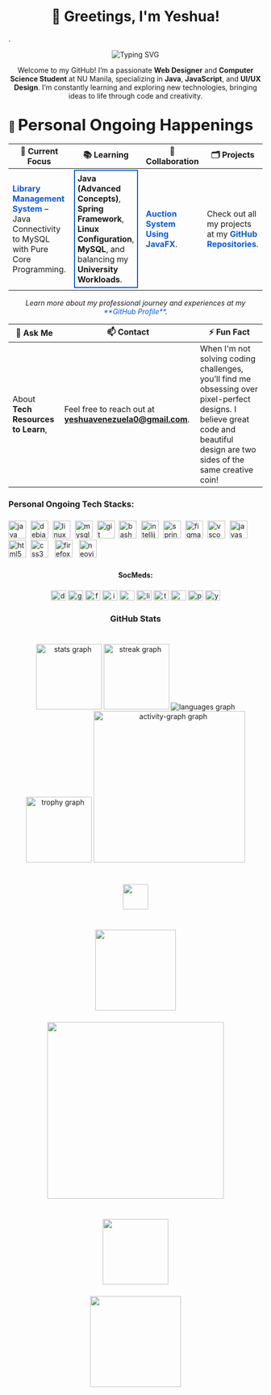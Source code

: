 <h1 align="center">👾 Greetings, I'm Yeshua!</h1>

<p>.                                               </p>

<p align="center">
  <img src="https://readme-typing-svg.demolab.com?font=Fira+Code&weight=500&size=26&pause=1000&color=0A58D0&width=435&lines=Call+me+Yearu;I'm+Innovative;I'm+Passionate;I'm+a+Lifelong+Learner;Designer+%7C+Developer+%7C+Driven+by+Creativity" alt="Typing SVG">
</p>

<p align="center">Welcome to my GitHub! I’m a passionate <strong>Web Designer</strong> and <strong>Computer Science Student</strong> at NU Manila, specializing in <strong>Java</strong>, <strong>JavaScript</strong>, and <strong>UI/UX Design</strong>. I’m constantly learning and exploring new technologies, bringing ideas to life through code and creativity.</p>



###

## 🌟 <span style="font-size: 1.5em;">Personal Ongoing Happenings</span>

| 🚀 **Current Focus**                                         | 📚 **Learning**                                         | 🤝 **Collaboration**                                    | 🗂️ **Projects**                                          |
|-------------------------------------------------------------|-------------------------------------------------------|-------------------------------------------------------|---------------------------------------------------------|
| <a href="https://github.com/Yesh01/LibrarySystemCore" style="text-decoration: none; color: #0A58D0;">**Library Management System**</a> – Java Connectivity to MySQL with Pure Core Programming. | <div style="border: 2px solid #0A58D0; padding: 5px;">**Java (Advanced Concepts)**, **Spring Framework**, **Linux Configuration**, **MySQL**, and balancing my **University Workloads**.</div> | <a href="https://github.com/Yesh01/AuctionOnline" style="text-decoration: none; color: #0A58D0;">**Auction System Using JavaFX**</a>. | Check out all my projects at my <a href="https://github.com/Yesh01?tab=repositories" style="text-decoration: none; color: #0A58D0;">**GitHub Repositories**</a>. |

<p align="center" style="font-style: italic;">
  Learn more about my professional journey and experiences at my <a href="https://github.com/Yesh01" style="text-decoration: none; color: #0A58D0;">**GitHub Profile**</a>.
</p>

| 💬 **Ask Me**                                               | 📫 **Contact**                                         | ⚡ **Fun Fact**                                         |
|-------------------------------------------------------------|-------------------------------------------------------|-------------------------------------------------------|
| About **Tech Resources to Learn**,                          | Feel free to reach out at **yeshuavenezuela0@gmail.com**. | When I'm not solving coding challenges, you’ll find me obsessing over pixel-perfect designs. I believe great code and beautiful design are two sides of the same creative coin! |




  
<h3 align="left">Personal Ongoing Tech Stacks:</h3>

###

<div align="left">
  <img src="https://cdn.jsdelivr.net/gh/devicons/devicon/icons/java/java-plain-wordmark.svg" height="35" alt="java logo"  />
  <img width="1" />
  <img src="https://img.shields.io/badge/Debian-A81D33?logo=debian&logoColor=white&style=for-the-badge" height="35" alt="debian logo"  />
  <img width="1" />
  <img src="https://img.shields.io/badge/Linux-FCC624?logo=linux&logoColor=black&style=for-the-badge" height="35" alt="linux logo"  />
  <img width="1" />
  <img src="https://img.shields.io/badge/MySQL-4479A1?logo=mysql&logoColor=white&style=for-the-badge" height="35" alt="mysql logo"  />
  <img width="1" />
  <img src="https://img.shields.io/badge/Git-F05032?logo=git&logoColor=white&style=for-the-badge" height="35" alt="git logo"  />
  <img width="1" />
  <img src="https://img.shields.io/badge/GNU Bash-4EAA25?logo=gnubash&logoColor=white&style=for-the-badge" height="35" alt="bash logo"  />
  <img width="1" />
  <img src="https://img.shields.io/badge/IntelliJ IDEA-000000?logo=intellijidea&logoColor=white&style=for-the-badge" height="35" alt="intellij logo"  />
  <img width="1" />
  <img src="https://img.shields.io/badge/Spring-6DB33F?logo=spring&logoColor=black&style=for-the-badge" height="35" alt="spring logo"  />
  <img width="1" />
  <img src="https://img.shields.io/badge/Figma-F24E1E?logo=figma&logoColor=white&style=for-the-badge" height="35" alt="figma logo"  />
  <img width="1" />
  <img src="https://img.shields.io/badge/Visual Studio Code-007ACC?logo=visualstudiocode&logoColor=white&style=for-the-badge" height="35" alt="vscode logo"  />
  <img width="1" />
  <img src="https://img.shields.io/badge/JavaScript-F7DF1E?logo=javascript&logoColor=black&style=for-the-badge" height="35" alt="javascript logo"  />
  <img width="1" />
  <img src="https://img.shields.io/badge/HTML5-E34F26?logo=html5&logoColor=white&style=for-the-badge" height="35" alt="html5 logo"  />
  <img width="1" />
  <img src="https://img.shields.io/badge/CSS3-1572B6?logo=css3&logoColor=white&style=for-the-badge" height="35" alt="css3 logo"  />
  <img width="5" />
  <img src="https://img.shields.io/badge/Firefox-FF7139?logo=firefox&logoColor=black&style=for-the-badge" height="35" alt="firefox logo"  />
  <img width="5" />
  <img src="https://img.shields.io/badge/Neovim-57A143?logo=neovim&logoColor=black&style=for-the-badge" height="35" alt="neovim logo"  />
</div>

###

<h4 align="center">SocMeds:</h4>

###

<div align="center">
  <img src="https://raw.githubusercontent.com/maurodesouza/profile-readme-generator/master/src/assets/icons/social/discord/default.svg" width="30" height="20" alt="discord logo"  />
  <img src="https://raw.githubusercontent.com/maurodesouza/profile-readme-generator/master/src/assets/icons/social/gmail/default.svg" width="30" height="20" alt="gmail logo"  />
  <img src="https://raw.githubusercontent.com/maurodesouza/profile-readme-generator/master/src/assets/icons/social/facebook/default.svg" width="30" height="20" alt="facebook logo"  />
  <img src="https://raw.githubusercontent.com/maurodesouza/profile-readme-generator/master/src/assets/icons/social/instagram/default.svg" width="30" height="20" alt="instagram logo"  />
  <img src="https://raw.githubusercontent.com/maurodesouza/profile-readme-generator/master/src/assets/icons/social/microsoft-outlook/default.svg" width="30" height="20" alt="microsoft-outlook logo"  />
  <img src="https://raw.githubusercontent.com/maurodesouza/profile-readme-generator/master/src/assets/icons/social/linkedin/default.svg" width="30" height="20" alt="linkedin logo"  />
  <img src="https://raw.githubusercontent.com/maurodesouza/profile-readme-generator/master/src/assets/icons/social/telegram/default.svg" width="30" height="20" alt="telegram logo"  />
  <img src="https://raw.githubusercontent.com/maurodesouza/profile-readme-generator/master/src/assets/icons/social/medium/default.svg" width="30" height="20" alt="medium logo"  />
  <img src="https://raw.githubusercontent.com/maurodesouza/profile-readme-generator/master/src/assets/icons/social/paypal/default.svg" width="30" height="20" alt="paypal logo"  />
  <img src="https://raw.githubusercontent.com/maurodesouza/profile-readme-generator/master/src/assets/icons/social/youtube/default.svg" width="30" height="20" alt="youtube logo"  />
</div>

###

<h3 align="center">GitHub Stats</h3>

###

<br clear="both">

<div align="center">
  <img src="https://github-readme-stats.vercel.app/api?username=Yesh01&hide_title=true&hide_rank=false&show_icons=true&include_all_commits=true&count_private=true&disable_animations=false&theme=dark&locale=en&hide_border=true&order=1" height="130" alt="stats graph"  />
  <img src="https://streak-stats.demolab.com?user=Yesh01&locale=en&mode=daily&theme=dark&hide_border=true&border_radius=5&order=3" height="130" alt="streak graph"  />
  <img src="https://github-readme-stats.vercel.app/api/top-langs?username=Yesh01&locale=en&hide_title=false&layout=compact&card_width=320&langs_count=10&theme=dark&hide_border=true&order=2&custom_title=---%20Tech%20Langauage%20---" height="" alt="languages graph"  />
  <img src="https://github-profile-trophy.vercel.app?username=Yesh01&theme=monokai&column=-1&row=2&margin-w=8&margin-h=8&no-bg=true&no-frame=true&order=4" height="130" alt="trophy graph"  />
  <img src="https://github-readme-activity-graph.vercel.app/graph?username=Yesh01&radius=14&theme=nord&area=true&order=5&bg_color=blue&hide_border=false&hide_title=false&custom_title=Grappy" height="300" alt="activity-graph graph"  />
</div>

###

<br clear="both">

<div align="center">
  <img height="50" src="https://user-images.githubusercontent.com/74038190/212747107-5b654ba5-31c6-4366-b42b-51b822e9bc52.gif"  />
</div>

###

<br clear="both">

<div align="center">
  <img height="160" src="https://user-images.githubusercontent.com/74038190/212284087-bbe7e430-757e-4901-90bf-4cd2ce3e1852.gif"  />
</div>

###

<div align="center">
  <img height="350" src="https://user-images.githubusercontent.com/74038190/225813708-98b745f2-7d22-48cf-9150-083f1b00d6c9.gif"  />
</div>

###

<br clear="both">

<div align="center">
  <img height="130" src="https://user-images.githubusercontent.com/74038190/213911110-aedbef38-a29f-4b6b-a65c-11608b4f75a5.gif"  />
</div>

###

<div align="center">
  <img height="180" src="https://user-images.githubusercontent.com/74038190/235224431-e8c8c12e-6826-47f1-89fb-2ddad83b3abf.gif"  />
</div>

###
